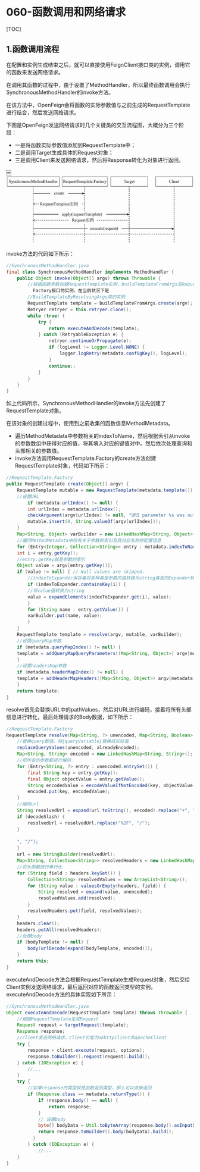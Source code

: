 # 060-函数调用和网络请求

[TOC]

## 1.函数调用流程

在配置和实例生成结束之后，就可以直接使用FeignClient接口类的实例，调用它的函数来发送网络请求。

在调用其函数的过程中，由于设置了MethodHandler，所以最终函数调用会执行SynchronousMethodHandler的invoke方法。

在该方法中，OpenFeign会将函数的实际参数值与之前生成的RequestTemplate进行结合，然后发送网络请求。

下图是OpenFeign发送网络请求时几个关键类的交互流程图，大概分为三个阶段：

- 一是将函数实际参数值添加到RequestTemplate中；
- 二是调用Target生成具体的Request对象；
- 三是调用Client来发送网络请求，然后将Response转化为对象进行返回。

￼![image-20201011142718257](../../../../assets/image-20201011142718257.png)

invoke方法的代码如下所示：

```java
//SynchronousMethodHandler.java
final class SynchronousMethodHandler implements MethodHandler {
    public Object invoke(Object[] argv) throws Throwable {
        //根据函数参数创建RequestTemplate实例，buildTemplateFromArgs是RequestTemplate.
          Factory接口的实例，在当前状况下是
        //BuildTemplateByResolvingArgs类的实例
        RequestTemplate template = buildTemplateFromArgs.create(argv);
        Retryer retryer = this.retryer.clone();
        while (true) {
            try {
                return executeAndDecode(template);
            } catch (RetryableException e) {
                retryer.continueOrPropagate(e);
                if (logLevel != Logger.Level.NONE) {
                    logger.logRetry(metadata.configKey(), logLevel);
                }
                continue;;
            }
        }
    }
}
```

如上代码所示，SynchronousMethodHandler的invoke方法先创建了RequestTemplate对象。

在该对象的创建过程中，使用到之前收集的函数信息MethodMetadata。

- 遍历MethodMetadata中参数相关的indexToName，然后根据索引从invoke的参数数组中获得对应的值，将其填入对应的键值对中。然后依次处理查询和头部相关的参数值。
- invoke方法调用RequestTemplate.Factory的create方法创建RequestTemplate对象，代码如下所示：

```java
//RequestTemplate.Factory
public RequestTemplate create(Object[] argv) {
    RequestTemplate mutable = new RequestTemplate(metadata.template());
    //设置URL
        if (metadata.urlIndex() != null) {
        int urlIndex = metadata.urlIndex();
        checkArgument(argv[urlIndex] != null, "URI parameter %s was null", urlIndex);
        mutable.insert(0, String.valueOf(argv[urlIndex]));
    }
    Map<String, Object> varBuilder = new LinkedHashMap<String, Object>();
    //遍历MethodMetadata中所有关于参数的索引及其对应名称的配置信息
    for (Entry<Integer, Collection<String>> entry : metadata.indexToName().entrySet()) {
    int i = entry.getKey();
    //entry.getKey就是参数的索引
    Object value = argv[entry.getKey()];
    if (value != null) { // Null values are skipped.
        //indexToExpander保存着将各种类型参数的值转换为string类型的Expander转换器
        if (indexToExpander.containsKey(i)) {
        //将value值转换为string
        value = expandElements(indexToExpander.get(i), value);
        }
        for (String name : entry.getValue()) {
        varBuilder.put(name, value);
        }
    }
    RequestTemplate template = resolve(argv, mutable, varBuilder);
    //设置queryMap参数
    if (metadata.queryMapIndex() != null) {
    template = addQueryMapQueryParameters((Map<String, Object>) argv[metadata.queryMapIndex()], template);
    }
    //设置headersMap参数
    if (metadata.headerMapIndex() != null) {
    template = addHeaderMapHeaders((Map<String, Object>) argv[metadata.headerMapIndex()], template);
    }
    return template;
}
```

resolve首先会替换URL中的pathValues，然后对URL进行编码，接着将所有头部信息进行转化，最后处理请求的Body数据，如下所示：

```java
//RequestTemplate.Factory
RequestTemplate resolve(Map<String, ?> unencoded, Map<String, Boolean> alreadyEncoded) {
    //替换query数值，将{queryVariable}替换成实际值
    replaceQueryValues(unencoded, alreadyEncoded);
    Map<String, String> encoded = new LinkedHashMap<String, String>();
    //把所有的参数都进行编码
    for (Entry<String, ?> entry : unencoded.entrySet()) {
        final String key = entry.getKey();
        final Object objectValue = entry.getValue();
        String encodedValue = encodeValueIfNotEncoded(key, objectValue, alreadyEncoded);
        encoded.put(key, encodedValue);
    }
    //编码url
    String resolvedUrl = expand(url.toString(), encoded).replace("+", "%20");
    if (decodeSlash) {
        resolvedUrl = resolvedUrl.replace("%2F", "/");
    }
    
    ", "/");
    }
    url = new StringBuilder(resolvedUrl);
    Map<String, Collection<String>> resolvedHeaders = new LinkedHashMap<String, Collection<String>>();
    //将头部都进行串行化
    for (String field : headers.keySet()) {
        Collection<String> resolvedValues = new ArrayList<String>();
        for (String value : valuesOrEmpty(headers, field)) {
            String resolved = expand(value, unencoded);
            resolvedValues.add(resolved);
        }
        resolvedHeaders.put(field, resolvedValues);
    }
    headers.clear();
    headers.putAll(resolvedHeaders);
    //处理body
    if (bodyTemplate != null) {
        body(urlDecode(expand(bodyTemplate, encoded)));
    }
    return this;
}
```

executeAndDecode方法会根据RequestTemplate生成Request对象，然后交给Client实例发送网络请求，最后返回对应的函数返回类型的实例。executeAndDecode方法的具体实现如下所示：

```java
//SynchronousMethodHandler.java
Object executeAndDecode(RequestTemplate template) throws Throwable {
    //根据RequestTemplate生成Request
    Request request = targetRequest(template);
    Response response;
    //client发送网络请求，client可能为okhttpclient和apacheClient
    try {
        response = client.execute(request, options);
        response.toBuilder().request(request).build();
    } catch (IOException e) {
        //...
    }
    try {
        //如果response的类型就是函数返回类型，那么可以直接返回
        if (Response.class == metadata.returnType()) {
            if (response.body() == null) {
                return response;
            }
            // 设置body
            byte[] bodyData = Util.toByteArray(response.body().asInputStream());
            return response.toBuilder().body(bodyData).build();
          }
        } catch (IOException e) {
            //...
    }
}
```

